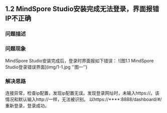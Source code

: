 ## 1.2 MindSpore Studio安装完成无法登录，界面报错IP不正确
### 问题描述
### 问题现象
MindSpore Studio安装完成后，登录时界面报如下错误：
![图1.1 MindSpore Studio登录错误界面](img/1-1.jpg ''图一'')

### 解决思路
连接异常，检查ip配置，发现ip配置无误。发现登录网址时，未输入https://。该情况和默认输入http://一样，无法被识别。
以https://****:8888/dashboard/#/重新登录，登录成功。